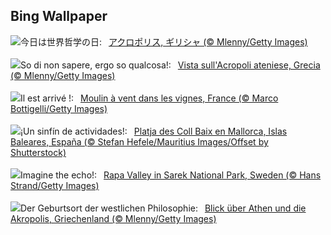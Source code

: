 ## Bing Wallpaper
![](https://www.bing.com/th?id=OHR.AthensAcropolis_JA-JP1206532220_UHD.jpg&w=1000)今日は世界哲学の日:&nbsp;&ensp;[アクロポリス, ギリシャ (© Mlenny/Getty Images)](https://www.bing.com/th?id=OHR.AthensAcropolis_JA-JP1206532220_UHD.jpg)
<br><br/>
![](https://www.bing.com/th?id=OHR.AthensAcropolis_IT-IT3514656411_UHD.jpg&w=1000)So di non sapere, ergo so qualcosa!:&nbsp;&ensp;[Vista sull'Acropoli ateniese, Grecia (© Mlenny/Getty Images)](https://www.bing.com/th?id=OHR.AthensAcropolis_IT-IT3514656411_UHD.jpg)
<br><br/>
![](https://www.bing.com/th?id=OHR.BeaujolaisVineyard_FR-FR7011057276_UHD.jpg&w=1000)Il est arrivé !:&nbsp;&ensp;[Moulin à vent dans les vignes, France (© Marco Bottigelli/Getty Images)](https://www.bing.com/th?id=OHR.BeaujolaisVineyard_FR-FR7011057276_UHD.jpg)
<br><br/>
![](https://www.bing.com/th?id=OHR.FiestaInca_ES-ES6946729543_UHD.jpg&w=1000)¡Un sinfín de actividades!:&nbsp;&ensp;[Platja des Coll Baix en Mallorca, Islas Baleares, España (© Stefan Hefele/Mauritius Images/Offset by Shutterstock)](https://www.bing.com/th?id=OHR.FiestaInca_ES-ES6946729543_UHD.jpg)
<br><br/>
![](https://www.bing.com/th?id=OHR.SarekSweden_EN-GB7471254512_UHD.jpg&w=1000)Imagine the echo!:&nbsp;&ensp;[Rapa Valley in Sarek National Park, Sweden (© Hans Strand/Getty Images)](https://www.bing.com/th?id=OHR.SarekSweden_EN-GB7471254512_UHD.jpg)
<br><br/>
![](https://www.bing.com/th?id=OHR.AthensAcropolis_DE-DE2752132503_UHD.jpg&w=1000)Der Geburtsort der westlichen Philosophie:&nbsp;&ensp;[Blick über Athen und die Akropolis, Griechenland (© Mlenny/Getty Images)](https://www.bing.com/th?id=OHR.AthensAcropolis_DE-DE2752132503_UHD.jpg)
<br><br/>
